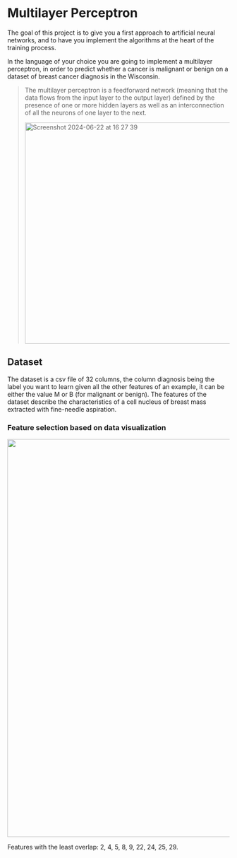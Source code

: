 # Multilayer Perceptron

The goal of this project is to give you a first approach to artificial neural networks,
and to have you implement the algorithms at the heart of the training process.

In the language of your choice you are going to implement a multilayer
perceptron, in order to predict whether a cancer is malignant or benign on a dataset of
breast cancer diagnosis in the Wisconsin.

> The multilayer perceptron is a feedforward network (meaning that the data
> flows from the input layer to the output layer) defined by the presence of one or more
> hidden layers as well as an interconnection of all the neurons of one layer to the next.
> 
> <img width="500" alt="Screenshot 2024-06-22 at 16 27 39" src="https://github.com/nicolasgasco/42_cursus/assets/73175085/682f245c-7359-4059-92a3-fffd3205d79d">

## Dataset
The dataset is a csv file of 32 columns, the column diagnosis being the label you want to learn given all the other features of an example,
it can be either the value M or B (for malignant or benign).
The features of the dataset describe the characteristics of a cell nucleus of breast mass extracted with fine-needle aspiration.

### Feature selection based on data visualization
<img width="900" src="https://github.com/nicolasgasco/42_cursus/assets/73175085/9c8b9d7d-1003-4d91-b761-57af9a267ea8" alt=""/>

Features with the least overlap: 2, 4, 5, 8, 9, 22, 24, 25, 29.
